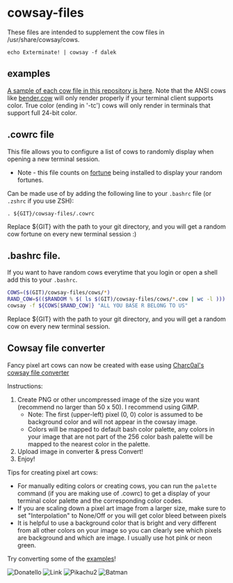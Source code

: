 cowsay-files
============

These files are intended to supplement the cow files in /usr/share/cowsay/cows.

    echo Exterminate! | cowsay -f dalek

## examples

[A sample of each cow file in this repository is here](examples.md). Note that the ANSI cows like [bender.cow](https://github.com/paulkaefer/cowsay-files/blob/master/cows/bender.cow) will only render properly if your terminal client supports color. True color (ending in '-tc') cows will only render in terminals that support full 24-bit color.

## .cowrc file
This file allows you to configure a list of cows to randomly display when opening a new terminal session.
- Note - this file counts on [fortune](https://formulae.brew.sh/formula/fortune) being installed to display your random fortunes.

Can be made use of by adding the following line to your `.bashrc` file (or `.zshrc` if you use ZSH):

```
. ${GIT}/cowsay-files/.cowrc
```

Replace ${GIT} with the path to your git directory, and you will get a random cow fortune on every new terminal session :)

## .bashrc file. 
If you want to have random cows everytime that you login or open a shell add this to your `.bashrc`.

```bash
COWS=($(GIT)/cowsay-files/cows/*)
RAND_COW=$(($RANDOM % $( ls $(GIT)/cowsay-files/cows/*.cow | wc -l )))
cowsay -f ${COWS[$RAND_COW]} "ALL YOU BASE R BELONG TO US"
```
Replace ${GIT} with the path to your git directory, and you will get a random cow on every new terminal session. 


## Cowsay file converter
Fancy pixel art cows can now be created with ease using [Charc0al's cowsay file converter](https://charc0al.github.io/cowsay-files/converter)

Instructions:
1. Create PNG or other uncompressed image of the size you want (recommend no larger than 50 x 50). I recommend using GIMP.
   - Note: The first (upper-left) pixel (0, 0) color is assumed to be background color and will not appear in the cowsay image.
   - Colors will be mapped to default bash color palette, any colors in your image that are not part of the 256 color bash palette
     will be mapped to the nearest color in the palette.
2. Upload image in converter & press Convert!
3. Enjoy!

Tips for creating pixel art cows:  
- For manually editing colors or creating cows, you can run the `palette` command (if you are making use of .cowrc) to get
a display of your terminal color palette and the corresponding color codes.
- If you are scaling down a pixel art image from a larger size, make sure to set "Interpolation" to None/Off or you will get
color bleed between pixels
- It is helpful to use a background color that is bright and very different from all other colors on your image
so you can clearly see which pixels are background and which are image. I usually use hot pink or neon green.

Try converting some of the [examples](https://charc0al.github.io/cowsay-files/converter/examples)!

![Donatello](https://charc0al.github.io/cowsay-files/converter/src_images/donatello.png)
![Link](https://charc0al.github.io/cowsay-files/converter/src_images/link.png)
![Pikachu2](https://charc0al.github.io/cowsay-files/converter/src_images/pikachu2.png)
![Batman](https://charc0al.github.io/cowsay-files/converter/src_images/batman.png)
